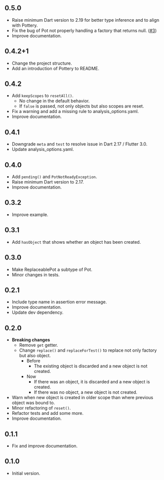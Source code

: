 ## 0.5.0

- Raise minimum Dart version to 2.19 for better type inference and to align with Pottery.
- Fix the bug of Pot not properly handling a factory that returns null. ([#3])
- Improve documentation.

## 0.4.2+1

- Change the project structure.
- Add an introduction of Pottery to README.

## 0.4.2

- Add `keepScopes` to `resetAll()`.
    - No change in the default behavior.
    - If `false` is passed, not only objects but also scopes are reset.
- Fix a warning and add a missing rule to analysis_options.yaml.
- Improve documentation.

## 0.4.1

- Downgrade `meta` and `test` to resolve issue in Dart 2.17 / Flutter 3.0.
- Update analysis_options.yaml.

## 0.4.0

- Add `pending()` and `PotNotReadyException`.
- Raise minimum Dart version to 2.17.
- Improve documentation.

## 0.3.2

- Improve example.

## 0.3.1

- Add `hasObject` that shows whether an object has been created.

## 0.3.0

- Make ReplaceablePot a subtype of Pot.
- Minor changes in tests.

## 0.2.1

- Include type name in assertion error message.
- Improve documentation.
- Update dev dependency.

## 0.2.0

- **Breaking changes**
    - Remove `get` getter.
    - Change `replace()` and `replaceForTest()` to replace not only factory but also object.
        - Before
            - The existing object is discarded and a new object is not created.
        - Now
            - If there was an object, it is discarded and a new object is created.
            - If there was no object, a new object is not created.
- Warn when new object is created in older scope than where previous object was bound to.
- Minor refactoring of `reset()`.
- Refactor tests and add some more.
- Improve documentation.

## 0.1.1

- Fix and improve documentation.

## 0.1.0

- Initial version.

[#3]: https://github.com/kaboc/pot/pull/3
